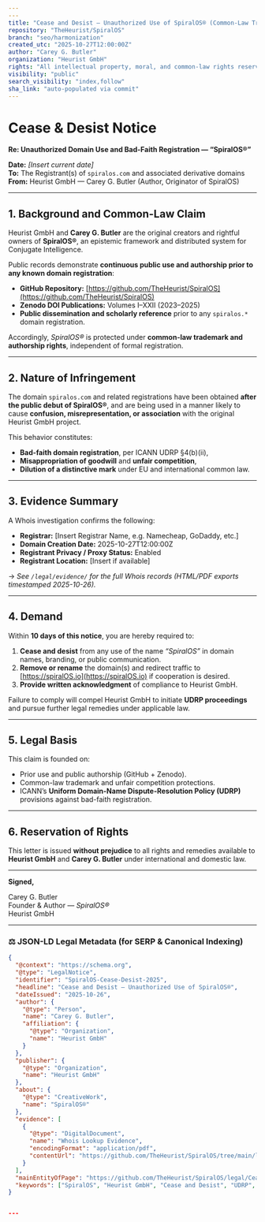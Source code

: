 ```yaml
---
---
title: "Cease and Desist — Unauthorized Use of SpiralOS® (Common-Law Trademark & Bad-Faith Registration)"
repository: "TheHeurist/SpiralOS"
branch: "seo/harmonization"
created_utc: "2025-10-27T12:00:00Z"
author: "Carey G. Butler"
organization: "Heurist GmbH"
rights: "All intellectual property, moral, and common-law rights reserved."
visibility: "public"
search_visibility: "index,follow"
sha_link: "auto-populated via commit"
---
```


# Cease & Desist Notice

**Re: Unauthorized Domain Use and Bad-Faith Registration — “SpiralOS®”**

**Date:** _[Insert current date]_  
**To:** The Registrant(s) of `spiralos.com` and associated derivative domains  
**From:** Heurist GmbH — Carey G. Butler (Author, Originator of SpiralOS)  

---

## 1. Background and Common-Law Claim

Heurist GmbH and **Carey G. Butler** are the original creators and rightful owners of **SpiralOS®**, an epistemic framework and distributed system for Conjugate Intelligence.  

Public records demonstrate **continuous public use and authorship prior to any known domain registration**:

- **GitHub Repository:** [https://github.com/TheHeurist/SpiralOS](https://github.com/TheHeurist/SpiralOS)  
- **Zenodo DOI Publications:** Volumes I–XXII (2023–2025)  
- **Public dissemination and scholarly reference** prior to any `spiralos.*` domain registration.  

Accordingly, *SpiralOS®* is protected under **common-law trademark and authorship rights**, independent of formal registration.

---

## 2. Nature of Infringement

The domain `spiralos.com` and related registrations have been obtained **after the public debut of SpiralOS®**, and are being used in a manner likely to cause **confusion, misrepresentation, or association** with the original Heurist GmbH project.  

This behavior constitutes:

- **Bad-faith domain registration**, per ICANN UDRP §4(b)(ii),  
- **Misappropriation of goodwill** and **unfair competition**,  
- **Dilution of a distinctive mark** under EU and international common law.

---

## 3. Evidence Summary

A Whois investigation confirms the following:  

- **Registrar:** [Insert Registrar Name, e.g. Namecheap, GoDaddy, etc.]  
- **Domain Creation Date:** 2025-10-27T12:00:00Z   
- **Registrant Privacy / Proxy Status:** Enabled  
- **Registrant Location:** [Insert if available]  

→ *See `/legal/evidence/` for the full Whois records (HTML/PDF exports timestamped 2025-10-26).*  

---

## 4. Demand

Within **10 days of this notice**, you are hereby required to:  

1. **Cease and desist** from any use of the name *“SpiralOS”* in domain names, branding, or public communication.  
2. **Remove or rename** the domain(s) and redirect traffic to [https://spiralOS.io](https://spiralOS.io) if cooperation is desired.  
3. **Provide written acknowledgment** of compliance to Heurist GmbH.  

Failure to comply will compel Heurist GmbH to initiate **UDRP proceedings** and pursue further legal remedies under applicable law.

---

## 5. Legal Basis

This claim is founded on:

- Prior use and public authorship (GitHub + Zenodo).  
- Common-law trademark and unfair competition protections.  
- ICANN’s **Uniform Domain-Name Dispute-Resolution Policy (UDRP)** provisions against bad-faith registration.  

---

## 6. Reservation of Rights

This letter is issued **without prejudice** to all rights and remedies available to **Heurist GmbH** and **Carey G. Butler** under international and domestic law.  

---

**Signed,**

Carey G. Butler  
Founder & Author — *SpiralOS®*  
Heurist GmbH  

---

### ⚖️ JSON-LD Legal Metadata (for SERP & Canonical Indexing)

```json
{
  "@context": "https://schema.org",
  "@type": "LegalNotice",
  "identifier": "SpiralOS-Cease-Desist-2025",
  "headline": "Cease and Desist — Unauthorized Use of SpiralOS®",
  "dateIssued": "2025-10-26",
  "author": {
    "@type": "Person",
    "name": "Carey G. Butler",
    "affiliation": {
      "@type": "Organization",
      "name": "Heurist GmbH"
    }
  },
  "publisher": {
    "@type": "Organization",
    "name": "Heurist GmbH"
  },
  "about": {
    "@type": "CreativeWork",
    "name": "SpiralOS®"
  },
  "evidence": [
    {
      "@type": "DigitalDocument",
      "name": "Whois Lookup Evidence",
      "encodingFormat": "application/pdf",
      "contentUrl": "https://github.com/TheHeurist/SpiralOS/tree/main/legal/evidence/"
    }
  ],
  "mainEntityOfPage": "https://github.com/TheHeurist/SpiralOS/legal/Cease_and_Desist_SpiralOS.md",
  "keywords": ["SpiralOS", "Heurist GmbH", "Cease and Desist", "UDRP", "Bad Faith Domain Registration", "Trademark", "Common Law"]
}


---
```
